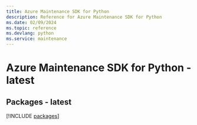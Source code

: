 ```yaml
---
title: Azure Maintenance SDK for Python
description: Reference for Azure Maintenance SDK for Python
ms.date: 02/09/2024
ms.topic: reference
ms.devlang: python
ms.service: maintenance
---
```

# Azure Maintenance SDK for Python - latest
## Packages - latest
[!INCLUDE [packages](maintenance-index.md)]